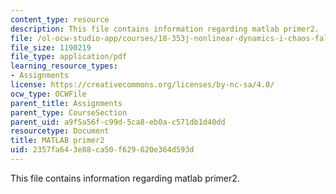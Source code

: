 ```yaml
---
content_type: resource
description: This file contains information regarding matlab primer2.
file: /ol-ocw-studio-app/courses/18-353j-nonlinear-dynamics-i-chaos-fall-2012/2357fa643e88ca50f629620e364d593d_MIT18_353JF12_matlabPrim_2.pdf
file_size: 1190219
file_type: application/pdf
learning_resource_types:
- Assignments
license: https://creativecommons.org/licenses/by-nc-sa/4.0/
ocw_type: OCWFile
parent_title: Assignments
parent_type: CourseSection
parent_uid: a9f5a56f-c99d-5ca8-eb0a-c571db1d40dd
resourcetype: Document
title: MATLAB primer2
uid: 2357fa64-3e88-ca50-f629-620e364d593d
---
```

This file contains information regarding matlab primer2.